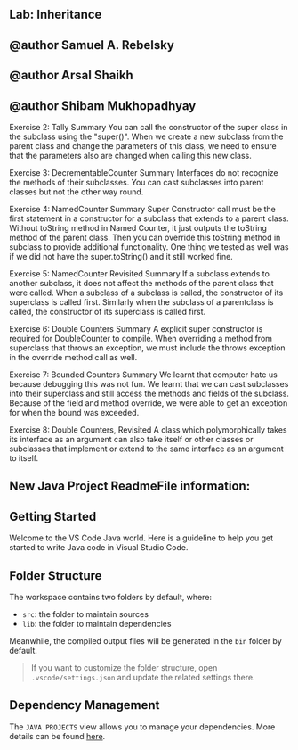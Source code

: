 ## Lab: Inheritance
## @author Samuel A. Rebelsky
## @author Arsal Shaikh
## @author Shibam Mukhopadhyay

Exercise 2: Tally Summary
You can call the constructor of the super class in the subclass using the "super()".
When we create a new subclass from the parent class and change the parameters of this class, we need to ensure that the parameters also are changed when calling this new class.

Exercise 3: DecrementableCounter Summary
Interfaces do not recognize the methods of their subclasses. You can cast subclasses into parent classes but not the other way round.

Exercise 4: NamedCounter Summary
Super Constructor call must be the first statement in a constructor for a subclass that extends to a parent class. Without toString method in Named Counter, it just outputs the toString method of the parent class. Then you can override this toString method in subclass to provide additional functionality. One thing we tested as well was if we did not have the super.toString() and it still worked fine. 

Exercise 5: NamedCounter Revisited Summary
If a subclass extends to another subclass, it does not affect the methods of the parent class that were called. 
When a subclass of a subclass is called, the constructor of its superclass is called first. Similarly when the subclass of a parentclass is called, the constructor of its superclass is called first.

Exercise 6: Double Counters Summary
A explicit super constructor is required for DoubleCounter to compile. When overriding a method from superclass that throws an exception, we must include the throws exception in the override method call as well.

Exercise 7: Bounded Counters Summary
We learnt that computer hate us because debugging this was not fun. We learnt that we can cast subclasses into their superclass and still access the methods and fields of the subclass. Because of the field and method override, we were able to get an exception for when the bound was exceeded.

Exercise 8: Double Counters, Revisited
A class which polymorphically takes its interface as an argument can also take itself or other classes or subclasses that implement or extend to the same interface as an argument to itself.

## New Java Project ReadmeFile information:
## Getting Started

Welcome to the VS Code Java world. Here is a guideline to help you get started to write Java code in Visual Studio Code.

## Folder Structure

The workspace contains two folders by default, where:

- `src`: the folder to maintain sources
- `lib`: the folder to maintain dependencies

Meanwhile, the compiled output files will be generated in the `bin` folder by default.

> If you want to customize the folder structure, open `.vscode/settings.json` and update the related settings there.

## Dependency Management

The `JAVA PROJECTS` view allows you to manage your dependencies. More details can be found [here](https://github.com/microsoft/vscode-java-dependency#manage-dependencies).
